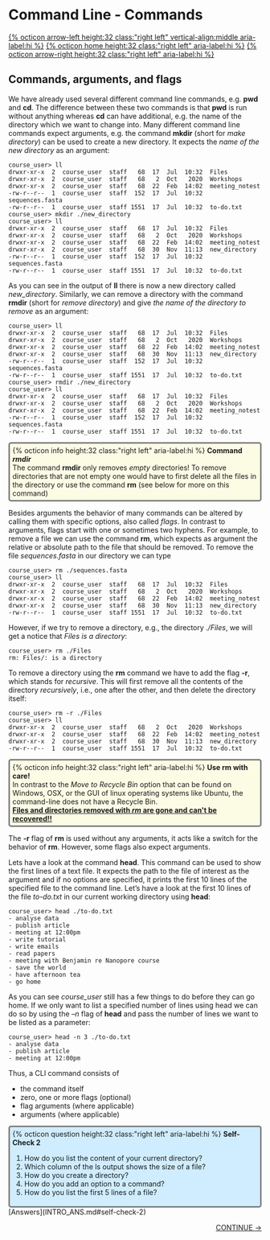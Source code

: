 # Command Line - Commands 

[{% octicon arrow-left height:32 class:"right left" vertical-align:middle aria-label:hi %}](INTRO_3.md) [{% octicon home height:32 class:"right left" aria-label:hi %}](index.md) [{% octicon arrow-right height:32 class:"right left" aria-label:hi %}](CONDA_1.md)

## Commands, arguments, and flags

We have already used several different command line commands, e.g. **pwd** and **cd**. The difference between these two commands is that **pwd** is run without anything whereas **cd** can have additional, e.g. the name of the directory which we want to change into. Many different command line commands expect arguments, e.g. the command **mkdir** (short for *make directory*) can be used to create a new directory. It expects the *name of the new directory* as an argument:


    course_user> ll
    drwxr-xr-x  2  course_user  staff   68  17  Jul  10:32  Files
    drwxr-xr-x  2  course_user  staff   68   2  Oct   2020  Workshops
    drwxr-xr-x  2  course_user  staff   68  22  Feb  14:02  meeting_notest
    -rw-r--r--  1  course_user  staff  152  17  Jul  10:32  sequences.fasta
    -rw-r--r--  1  course_user  staff 1551  17  Jul  10:32  to-do.txt
    course_user> mkdir ./new_directory
    course_user> ll
    drwxr-xr-x  2  course_user  staff   68  17  Jul  10:32  Files
    drwxr-xr-x  2  course_user  staff   68   2  Oct   2020  Workshops
    drwxr-xr-x  2  course_user  staff   68  22  Feb  14:02  meeting_notest
    drwxr-xr-x  2  course_user  staff   68  30  Nov  11:13  new_directory
    -rw-r--r--  1  course_user  staff  152  17  Jul  10:32  sequences.fasta
    -rw-r--r--  1  course_user  staff 1551  17  Jul  10:32  to-do.txt
   
As you can see in the output of **ll** there is now a new directory called *new_directory*. Similarly, we can remove a directory with the command **rmdir** (short for *remove directory*) and give *the name of the directory to remove* as an argument:

    course_user> ll
    drwxr-xr-x  2  course_user  staff   68  17  Jul  10:32  Files
    drwxr-xr-x  2  course_user  staff   68   2  Oct   2020  Workshops
    drwxr-xr-x  2  course_user  staff   68  22  Feb  14:02  meeting_notest
    drwxr-xr-x  2  course_user  staff   68  30  Nov  11:13  new_directory
    -rw-r--r--  1  course_user  staff  152  17  Jul  10:32  sequences.fasta
    -rw-r--r--  1  course_user  staff 1551  17  Jul  10:32  to-do.txt
    course_user> rmdir ./new_directory
    course_user> ll
    drwxr-xr-x  2  course_user  staff   68  17  Jul  10:32  Files
    drwxr-xr-x  2  course_user  staff   68   2  Oct   2020  Workshops
    drwxr-xr-x  2  course_user  staff   68  22  Feb  14:02  meeting_notest
    -rw-r--r--  1  course_user  staff  152  17  Jul  10:32  sequences.fasta
    -rw-r--r--  1  course_user  staff 1551  17  Jul  10:32  to-do.txt

<div style="background-color:#fcfce5;border-radius:5px;border-style:solid;border-color:gray;padding:5px">
  {% octicon info height:32 class:"right left" aria-label:hi %}
  <b>Command <i>rmdir</i></b><br>
  The command <b>rmdir</b> only removes <i>empty</i> directories! To remove directories that are not empty one would have to first delete all the files in the directory or use the command <b>rm</b> (see below for more on this command)
</div>

Besides arguments the behavior of many commands can be altered by calling them with specific options, also called *flags*. In contrast to arguments, flags start with one or sometimes two hyphens. For example, to remove a file we can use the command **rm**, which expects as argument the relative or absolute path to the file that should be removed. To remove the file *sequences.fasta* in our directory we can type

    course_user> rm ./sequences.fasta
    course_user> ll
    drwxr-xr-x  2  course_user  staff   68  17  Jul  10:32  Files
    drwxr-xr-x  2  course_user  staff   68   2  Oct   2020  Workshops
    drwxr-xr-x  2  course_user  staff   68  22  Feb  14:02  meeting_notest
    drwxr-xr-x  2  course_user  staff   68  30  Nov  11:13  new_directory
    -rw-r--r--  1  course_user  staff 1551  17  Jul  10:32  to-do.txt

However, if we try to remove a directory, e.g., the directory *./Files*, we will get a notice that *Files is a directory*: 

    course_user> rm ./Files
    rm: Files/: is a directory

To remove a directory using the **rm** command we have to add the flag **-r**, which stands for *recursive*. This will first remove all the contents of the directory *recursively*, i.e., one after the other, and then delete the directory itself:

    course_user> rm -r ./Files
    course_user> ll
    drwxr-xr-x  2  course_user  staff   68   2  Oct   2020  Workshops
    drwxr-xr-x  2  course_user  staff   68  22  Feb  14:02  meeting_notest
    drwxr-xr-x  2  course_user  staff   68  30  Nov  11:13  new_directory
    -rw-r--r--  1  course_user  staff 1551  17  Jul  10:32  to-do.txt

<div style="background-color:#fcfce5;border-radius:5px;border-style:solid;border-color:gray;padding:5px">
  {% octicon info height:32 class:"right left" aria-label:hi %}
  <b>Use rm with care!</b><br>
  In contrast to the <i>Move to Recycle Bin</i> option that can be found on Windows, OSX, or the GUI of linux operating systems like Ubuntu, the command-line does not have a Recycle Bin.<br>
  <b><u>Files and directories removed with <i>rm</i> are gone and can't be recovered!!</u></b>
</div>


The **-r** flag of **rm** is used without any arguments, it acts like a switch for the behavior of **rm**. However, some flags also expect arguments. 

Lets have a look at the command **head**. This command can be used to show the first lines of a text file. It expects the path to the file of interest as the argument and if no options are specified, it prints the first 10 lines of the specified file to the command line. Let’s have a look at the first 10 lines of the file *to-do.txt* in our current working directory using **head**:

    course_user> head ./to-do.txt
    - analyse data
    - publish article
    - meeting at 12:00pm
    - write tutorial
    - write emails
    - read papers
    - meeting with Benjamin re Nanopore course
    - save the world
    - have afternoon tea
    - go home

As you can see *course_user* still has a few things to do before they can go home. If we only want to list a specified number of lines using head we can do so by using the *–n* flag of **head** and pass the number of lines we want to be listed as a parameter:

    course_user> head -n 3 ./to-do.txt
    - analyse data
    - publish article
    - meeting at 12:00pm

Thus, a CLI command consists of

<ul>
  <li>the command itself</li>
  <li>zero, one or more flags (optional)</li>
  <li>flag arguments (where applicable)</li>
  <li>arguments (where applicable)</li>
</ul>


<div style="background-color:#cfedfe;border-radius:5px;border-style:solid;border-color:gray;padding:5px">
  {% octicon question height:32 class:"right left" aria-label:hi %}
  <b>Self-Check 2</b>

  <ol>
    <li>How do you list the content of your current directory?</li>
    <li>Which column of the ls output shows the size of a file?</li>
    <li>How do you create a directory?</li>
    <li>How do you add an option to a command?</li>
    <li>How do you list the first 5 lines of a file?</li>
  </ol>
</div>
[Answers](INTRO_ANS.md#self-check-2) 

<p align="right"><a href="https://bluemountainsanalytics.github.io/bma_ont_biosec_2022/CONDA_1.html">CONTINUE -></a></p>
